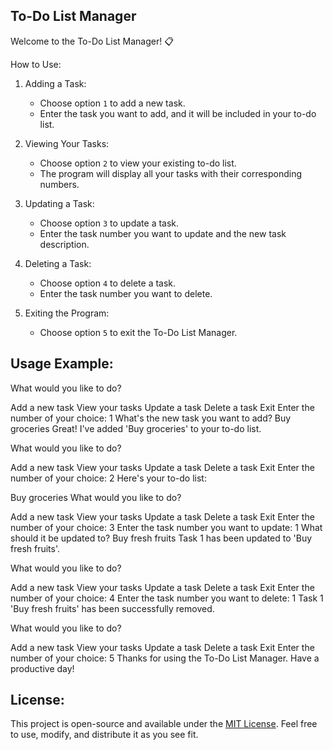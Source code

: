 To-Do List Manager
------------------

Welcome to the To-Do List Manager! 📋

How to Use:
1. Adding a Task:
   - Choose option `1` to add a new task.
   - Enter the task you want to add, and it will be included in your to-do list.

2. Viewing Your Tasks:
   - Choose option `2` to view your existing to-do list.
   - The program will display all your tasks with their corresponding numbers.

3. Updating a Task:
   - Choose option `3` to update a task.
   - Enter the task number you want to update and the new task description.

4. Deleting a Task:
   - Choose option `4` to delete a task.
   - Enter the task number you want to delete.

5. Exiting the Program:
   - Choose option `5` to exit the To-Do List Manager.

Usage Example:
------------------

What would you like to do?

Add a new task
View your tasks
Update a task
Delete a task
Exit
Enter the number of your choice: 1
What's the new task you want to add? Buy groceries
Great! I've added 'Buy groceries' to your to-do list.

What would you like to do?

Add a new task
View your tasks
Update a task
Delete a task
Exit
Enter the number of your choice: 2
Here's your to-do list:

Buy groceries
What would you like to do?

Add a new task
View your tasks
Update a task
Delete a task
Exit
Enter the number of your choice: 3
Enter the task number you want to update: 1
What should it be updated to? Buy fresh fruits
Task 1 has been updated to 'Buy fresh fruits'.

What would you like to do?

Add a new task
View your tasks
Update a task
Delete a task
Exit
Enter the number of your choice: 4
Enter the task number you want to delete: 1
Task 1 'Buy fresh fruits' has been successfully removed.

What would you like to do?

Add a new task
View your tasks
Update a task
Delete a task
Exit
Enter the number of your choice: 5
Thanks for using the To-Do List Manager. Have a productive day!


License:
------------------

This project is open-source and available under the [MIT License](LICENSE.md). Feel free to use, modify, and distribute it as you see fit.



